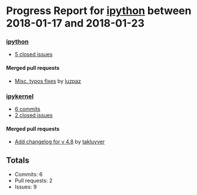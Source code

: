 # Progress Report for [ipython](https://github.com/ipython) between 2018-01-17 and 2018-01-23

### [ipython](https://github.com/ipython/ipython)
-  [5 closed issues](https://github.com/ipython/ipython/issues?utf8=%E2%9C%93&q=is%3Aissue%20closed%3A2018-01-17..2018-01-23)

#### Merged pull requests
- [Misc. typos fixes](https://github.com/ipython/ipython/pull/10983) by [luzpaz](https://github.com/luzpaz)

### [ipykernel](https://github.com/ipython/ipykernel)
-  [6 commits](https://github.com/ipython/ipykernel/compare/master@%7B1516176000%7D...master@%7B1516694400%7D)
-  [2 closed issues](https://github.com/ipython/ipykernel/issues?utf8=%E2%9C%93&q=is%3Aissue%20closed%3A2018-01-17..2018-01-23)

#### Merged pull requests
- [Add changelog for v 4.8](https://github.com/ipython/ipykernel/pull/298) by [takluyver](https://github.com/takluyver)

## Totals
- Commits: 6
- Pull requests: 2
- Issues: 9
